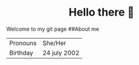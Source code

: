 <h1 align="center"> Hello there 👋 </h1>
Welcome to my git page
##About me
<table align="center">
  <tr>
    <td>Pronouns</td>
    <td>She/Her</td>
  </tr>
  <tr>
    <td>Birthday</td>
    <td>24 july 2002</td>
  </tr>
</table>
